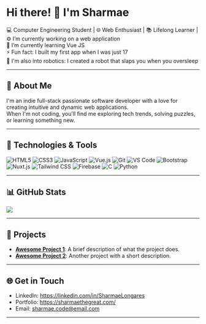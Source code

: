 #  Hi there! 👋 I'm Sharmae
 💻  Computer Engineering Student | 🌐 Web Enthusiast | 📚 Lifelong Learner |<br>
⚙️ I’m currently working on a web application<br>
🌱 I’m currently learning Vue JS<br>
⚡ Fun fact: I built my first app when I was just 17<br>
🤖 I'm also into robotics: I created a robot that slaps you when you oversleep

---

## 💫 About Me  
I'm an indie full-stack passionate software developer with a love for creating intuitive and dynamic web applications.  
When I'm not coding, you'll find me exploring tech trends, solving puzzles, or learning something new.  

---

## 🚀 Technologies & Tools


![HTML5](https://img.shields.io/badge/-HTML5-E34F26?logo=html5&logoColor=white)
![CSS3](https://img.shields.io/badge/-CSS3-1572B6?logo=css3&logoColor=white)
![JavaScript](https://img.shields.io/badge/-JavaScript-F7DF1E?logo=javascript&logoColor=black)
![Vue.js](https://img.shields.io/badge/-Vue.js-4FC08D?logo=vue.js&logoColor=white)
![Git](https://img.shields.io/badge/-Git-F05032?logo=git&logoColor=white)
![VS Code](https://img.shields.io/badge/-VS_Code-007ACC?logo=visual-studio-code&logoColor=white)
![Bootstrap](https://img.shields.io/badge/-Bootstrap-7952B3?logo=bootstrap&logoColor=white)
![Nuxt.js](https://img.shields.io/badge/-Nuxt.js-00DC82?logo=nuxt.js&logoColor=white)
![Tailwind CSS](https://img.shields.io/badge/-Tailwind_CSS-38B2AC?logo=tailwind-css&logoColor=white)
![Firebase](https://img.shields.io/badge/-Firebase-FFCA28?logo=firebase&logoColor=black)
![C](https://img.shields.io/badge/-C-A8B9CC?logo=c&logoColor=black)
![Python](https://img.shields.io/badge/-Python-3776AB?logo=python&logoColor=white)

---

## 📊 GitHub Stats
![](https://github-readme-streak-stats.herokuapp.com/?user=Sharmae09&&theme=radical&hide_border=false)<br/>


---

## 🌟 Projects

- [**Awesome Project 1**](https://github.com/yourusername/project1): A brief description of what the project does.  
- [**Awesome Project 2**](https://github.com/yourusername/project2): Another project with a short description.  

---

## 🌐 Get in Touch

- LinkedIn: https://linkedin.com/in/SharmaeLongares
- Portfolio: https://sharmaethegreat.com/
- Email: sharmae.code@email.com

---
